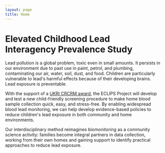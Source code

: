 ```yaml
---
layout: page  
title: Home 
---
```




# Elevated Childhood Lead Interagency Prevalence Study


Lead pollution is a global problem, toxic even in small amounts. It persists in our environment due to past use in paint, petrol, and plumbing, contaminating our air, water, soil, dust, and food. Children are particularly vulnerable to lead's harmful effects because of their developing brains. Lead exposure is preventable.

With the support of a [UKRI CRCRM award](https://www.ukri.org/news/first-projects-from-ukris-new-interdisciplinary-scheme-announced/), the ECLIPS Project will develop and test a new child-friendly screening procedure to make home blood sample collection quick, easy, and stress-free. By enabling widespread blood lead monitoring, we can help develop evidence-based policies to reduce children's lead exposure in both community and home environments.

Our interdisciplinary method reimagines biomonitoring as a community science activity: families become integral partners in data collection, working from their own homes and gaining support to identify practical approaches to reduce lead exposure.
